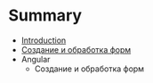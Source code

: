 # Summary

* [Introduction](README.md)
* [Создание и обработка форм](sozdanie_i_obrabotki_form.md)
* Angular
   * Создание и обработка форм

